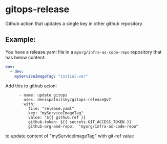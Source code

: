# gitops-release

Github action that updates a single key in other github repository

## Example:
You have a release.yaml file in a `myorg/infra-as-code-repo` repository that has below content:

``` yaml
env:
  - dev:
    myServiceImageTag: "initial-ver"
```

Add this to github acion:

```
      - name: update gitops
        uses: denispalnitsky/gitops-release@v7
        with:
          file: "release.yaml"
          key: "myServiceImageTag"
          value: '${{ github.ref }}
          github-token: ${{ secrets.GIT_ACCESS_TOKEN }}
          github-org-and-repo:  "myorg/infra-as-code-repo"
```
to update content of "myServiceImageTag" with git-ref value
